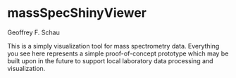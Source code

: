 # massSpecShinyViewer
Geoffrey F. Schau

This is a simply visualization tool for mass spectrometry data. 
Everything you see here represents a simple proof-of-concept prototype 
which may be built upon in the future to support local laboratory 
data processing and visualization.  
